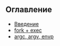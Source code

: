 ## Оглавление

* [Введение](00-intro)
* [fork + exec](01-fork)
* [argc, argv, envp](02-argc-argv-envp)

